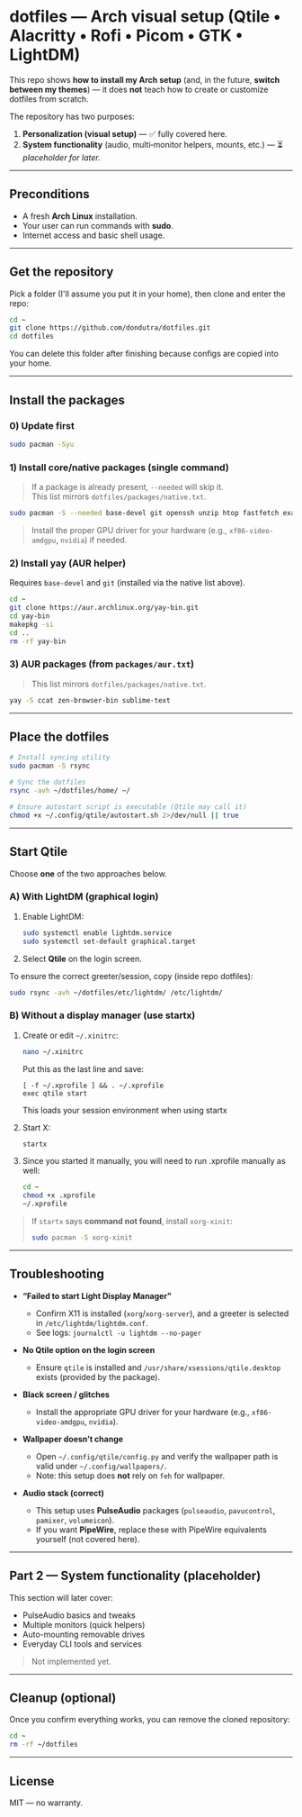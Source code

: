 # dotfiles — Arch visual setup (Qtile • Alacritty • Rofi • Picom • GTK • LightDM)

This repo shows **how to install my Arch setup** (and, in the future, **switch between my themes**) — it does **not** teach how to create or customize dotfiles from scratch.

The repository has two purposes:
1) **Personalization (visual setup)** — ✅ fully covered here.  
2) **System functionality** (audio, multi‑monitor helpers, mounts, etc.) — ⏳ *placeholder for later.*

---

## Preconditions

- A fresh **Arch Linux** installation. 
- Your user can run commands with **sudo**.  
- Internet access and basic shell usage.

---

## Get the repository

Pick a folder (I'll assume you put it in your home), then clone and enter the repo:

```bash
cd ~
git clone https://github.com/dondutra/dotfiles.git
cd dotfiles
```

You can delete this folder after finishing because configs are copied into your home.

---

## Install the packages

### 0) Update first

```bash
sudo pacman -Syu
```

### 1) Install core/native packages (single command)

> If a package is already present, `--needed` will skip it.  
> This list mirrors `dotfiles/packages/native.txt`.

```bash
sudo pacman -S --needed base-devel git openssh unzip htop fastfetch exa brightnessctl xorg xorg-xinit lightdm lightdm-slick-greeter lightdm-gtk-greeter qtile picom rofi feh alacritty xterm thunar code firefox vlc imv papirus-icon-theme pulseaudio pavucontrol pamixer volumeicon network-manager-applet cbatticon ttf-dejavu ttf-liberation noto-fonts noto-fonts-extra noto-fonts-cjk noto-fonts-emoji ttf-ubuntu-mono-nerd ttf-font-awesome ttf-nerd-fonts-symbols ttf-nerd-fonts-symbols-mono
```

> Install the proper GPU driver for your hardware (e.g., `xf86-video-amdgpu`, `nvidia`) if needed.

### 2) Install **yay** (AUR helper)

Requires `base-devel` and `git` (installed via the native list above).

```bash
cd ~
git clone https://aur.archlinux.org/yay-bin.git
cd yay-bin
makepkg -si
cd ..
rm -rf yay-bin
```

### 3) AUR packages (from `packages/aur.txt`)

> This list mirrors `dotfiles/packages/native.txt`.

```bash
yay -S ccat zen-browser-bin sublime-text
```

---

## Place the dotfiles

```bash
# Install syncing utility
sudo pacman -S rsync

# Sync the dotfiles
rsync -avh ~/dotfiles/home/ ~/

# Ensure autostart script is executable (Qtile may call it)
chmod +x ~/.config/qtile/autostart.sh 2>/dev/null || true
```

---

## Start Qtile

Choose **one** of the two approaches below.

### A) With **LightDM** (graphical login)

1) Enable LightDM:
   ```bash
   sudo systemctl enable lightdm.service
   sudo systemctl set-default graphical.target
   ```

2) Select **Qtile** on the login screen.

To ensure the correct greeter/session, copy (inside repo dotfiles):
  ```bash
  sudo rsync -avh ~/dotfiles/etc/lightdm/ /etc/lightdm/
  ```

### B) Without a display manager (use **startx**)

1) Create or edit `~/.xinitrc`:
   ```bash
   nano ~/.xinitrc
   ```
   Put this as the last line and save:
   ```
   [ -f ~/.xprofile ] && . ~/.xprofile
   exec qtile start
   ```
   This loads your session environment when using startx

2) Start X:
   ```bash
   startx
   ```

3) Since you started it manually, you will need to run .xprofile manually as well:
   ```bash
   cd ~
   chmod +x .xprofile
   ~/.xprofile
   ```

> If `startx` says **command not found**, install `xorg-xinit`:
> ```bash
> sudo pacman -S xorg-xinit
> ```

---

## Troubleshooting

- **“Failed to start Light Display Manager”**
  - Confirm X11 is installed (`xorg`/`xorg-server`), and a greeter is selected in `/etc/lightdm/lightdm.conf`.
  - See logs: `journalctl -u lightdm --no-pager`

- **No Qtile option on the login screen**
  - Ensure `qtile` is installed and `/usr/share/xsessions/qtile.desktop` exists (provided by the package).

- **Black screen / glitches**
  - Install the appropriate GPU driver for your hardware (e.g., `xf86-video-amdgpu`, `nvidia`).

- **Wallpaper doesn’t change**
  - Open `~/.config/qtile/config.py` and verify the wallpaper path is valid under `~/.config/wallpapers/`.  
  - Note: this setup does **not** rely on `feh` for wallpaper.

- **Audio stack (correct)**  
  - This setup uses **PulseAudio** packages (`pulseaudio`, `pavucontrol`, `pamixer`, `volumeicon`).  
  - If you want **PipeWire**, replace these with PipeWire equivalents yourself (not covered here).

---

## Part 2 — System functionality (placeholder)

This section will later cover:
- PulseAudio basics and tweaks
- Multiple monitors (quick helpers)
- Auto-mounting removable drives
- Everyday CLI tools and services

> Not implemented yet.

---

## Cleanup (optional)

Once you confirm everything works, you can remove the cloned repository:

```bash
cd ~
rm -rf ~/dotfiles
```

---

## License

MIT — no warranty.
